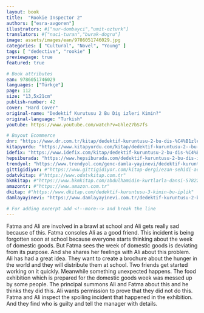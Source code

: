 ```yaml
---
layout: book
title:  "Rookie Inspector 2"
authors: ["esra-avgoren"]
illustrators: #["nur-dombayci","umit-ozturk"]
translators: #["naci-turan","burak-dogru"]
image: assets/images/ean/9786051746029.jpg
categories: [ "Cultural", "Novel", "Young" ]
tags: [ "dedective", "rookie" ]
previewpage: true
featured: true

# Book attributes
ean: 9786051746029
languages: ["Türkçe"]
page: 112
size: "13,5x21cm"
publish-number: 42
cover: "Hard Cover"
original-name: "Dedektif Kurutusu 2 Bu Diş izleri Kimin?"
original-language: "Turkish"
youtube: https://www.youtube.com/watch?v=GhleZ7bS7fs

# Buyout Ecommerce
dnr: "https://www.dr.com.tr/kitap/dedektif-kuruntusu-2-bu-dis-%C4%B1zleri-kimin/cocuk-ve-genclik/okul-cagi-6-10-yas/cocuk-oykuhikaye/urunno=0001750195001"
kitapyurdu: "https://www.kitapyurdu.com/kitap/dedektif-kuruntusu-2--bu-dis-izleri-kimin/455954.html&filter_name=Dedektif+Kuruntusu-2%3A+Bu+Di%C5%9F+%C4%B0zleri+Kimin%3F"
idefix: "https://www.idefix.com/kitap/dedektif-kuruntusu-2-bu-dis-%C4%B1zleri-kimin/cocuk-ve-genclik/okul-cagi-6-10-yas/cocuk-oykuhikaye/urunno=0001750195001"
hepsiburada: "https://www.hepsiburada.com/dedektif-kuruntusu-2-bu-dis-izleri-kimin-p-HBV00000GM3T0"
trendyol: "https://www.trendyol.com/genc-damla-yayinevi/dedektif-kuruntusu-2-bu-dis-izleri-kimin-p-4678122"
gittigidiyor: #"https://www.gittigidiyor.com/kitap-dergi/ezan-sehidi-adnan-menderes_pdp_732728793"
odatvkitap: #"https://www.odatvkitap.com.tr"
bkmkitap: #"https://www.bkmkitap.com/abdulhamidin-kurtlarla-dansi-578226"
amazontr: #"https://www.amazon.com.tr"
dkitap: #"https://www.dkitap.com/dedektif-kuruntusu-3-kimin-bu-iplik"
damlayayinevi: "https://www.damlayayinevi.com.tr/dedektif-kuruntusu-2-bu-dis-izleri-kimin"

# For adding excerpt add <!--more--> and break the line
---
```

Fatma and Ali are involved in a brawl at school and Ali gets really sad because of this. Fatma
consoles Ali as a good friend. This incident is being forgotten soon at school because everyone
starts thinking about the week of domestic goods. But Fatma sees the week of domestic goods is
deviating from its purpose. And she shares her feelings with Ali about this problem. Ali has had a
great idea. They want to create a brochure about the hunger in the world and they will distribute
them at school. Two friends get started working on it quickly. Meanwhile something unexpected
happens. The food exhibition which is prepared for the domestic goods week was messed up by
some people. The principal summons Ali and Fatma about this and he thinks they did this. Ali
wants permission to prove that they did not do this. Fatma and Ali inspect the spoiling incident
that happened in the exhibition. And they find who is guilty and tell the manager with details.
<!--more--> 
